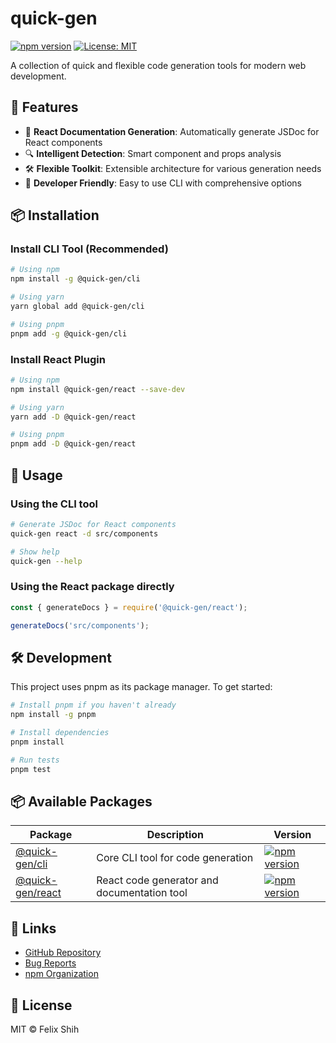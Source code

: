 # quick-gen

[![npm version](https://img.shields.io/npm/v/@quick-gen/cli.svg)](https://www.npmjs.com/package/@quick-gen/cli)
[![License: MIT](https://img.shields.io/badge/License-MIT-blue.svg)](https://opensource.org/licenses/MIT)

A collection of quick and flexible code generation tools for modern web development.

## 🚀 Features

- 📝 **React Documentation Generation**: Automatically generate JSDoc for React components
- 🔍 **Intelligent Detection**: Smart component and props analysis
- 🛠️ **Flexible Toolkit**: Extensible architecture for various generation needs
- 💪 **Developer Friendly**: Easy to use CLI with comprehensive options

## 📦 Installation

### Install CLI Tool (Recommended)
```bash
# Using npm
npm install -g @quick-gen/cli

# Using yarn
yarn global add @quick-gen/cli

# Using pnpm
pnpm add -g @quick-gen/cli
```

### Install React Plugin
```bash
# Using npm
npm install @quick-gen/react --save-dev

# Using yarn
yarn add -D @quick-gen/react

# Using pnpm
pnpm add -D @quick-gen/react
```

## 🎯 Usage

### Using the CLI tool

```bash
# Generate JSDoc for React components
quick-gen react -d src/components

# Show help
quick-gen --help
```

### Using the React package directly

```javascript
const { generateDocs } = require('@quick-gen/react');

generateDocs('src/components');
```

## 🛠️ Development

This project uses pnpm as its package manager. To get started:

```bash
# Install pnpm if you haven't already
npm install -g pnpm

# Install dependencies
pnpm install

# Run tests
pnpm test
```

## 📦 Available Packages

| Package | Description | Version |
|---------|------------|----------|
| [@quick-gen/cli](packages/genkit/README.md) | Core CLI tool for code generation | [![npm version](https://img.shields.io/npm/v/@quick-gen/cli.svg)](https://www.npmjs.com/package/@quick-gen/cli) |
| [@quick-gen/react](packages/react/README.md) | React code generator and documentation tool | [![npm version](https://img.shields.io/npm/v/@quick-gen/cli.svg)](https://www.npmjs.com/package/@quick-gen/cli) |

## 🔗 Links

- [GitHub Repository](https://github.com/fufuShih/quick-gen)
- [Bug Reports](https://github.com/fufuShih/quick-gen/issues)
- [npm Organization](https://www.npmjs.com/org/quick-gen)

## 📄 License

MIT © Felix Shih 
